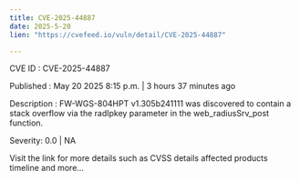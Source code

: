 ```yaml
---
title: CVE-2025-44887
date: 2025-5-20
lien: "https://cvefeed.io/vuln/detail/CVE-2025-44887"

---
```


CVE ID : CVE-2025-44887

Published :  May 20
2025
8:15 p.m. | 3 hours
37 minutes ago

Description : FW-WGS-804HPT v1.305b241111 was discovered to contain a stack overflow via the radIpkey parameter in the web_radiusSrv_post function.

Severity: 0.0 | NA

Visit the link for more details
such as CVSS details
affected products
timeline
and more...
